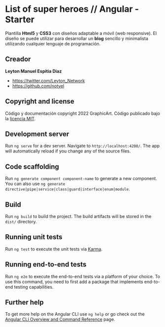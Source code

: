 # List of super heroes // Angular - Starter

Plantilla **Html5** y **CSS3** con diseños adaptable a móvil (web responsive). El diseño se puede utilizar para desarrollar un **blog** sencillo y minimalista utilizando cualquier lenguaje de programación.

## Creador

**Leyton Manuel Espitia Diaz**

- <https://twitter.com/Leyton_Network>
- <https://github.com/notyel>

## Copyright and license

Código y documentación copyright 2022 GraphicArt. Código publicado bajo la [licencia MIT](https://github.com/notyel/SimpleBlog/blob/master/LICENSE).

## Development server

Run `ng serve` for a dev server. Navigate to `http://localhost:4200/`. The app will automatically reload if you change any of the source files.

## Code scaffolding

Run `ng generate component component-name` to generate a new component. You can also use `ng generate directive|pipe|service|class|guard|interface|enum|module`.

## Build

Run `ng build` to build the project. The build artifacts will be stored in the `dist/` directory.

## Running unit tests

Run `ng test` to execute the unit tests via [Karma](https://karma-runner.github.io).

## Running end-to-end tests

Run `ng e2e` to execute the end-to-end tests via a platform of your choice. To use this command, you need to first add a package that implements end-to-end testing capabilities.

## Further help

To get more help on the Angular CLI use `ng help` or go check out the [Angular CLI Overview and Command Reference](https://angular.io/cli) page.
